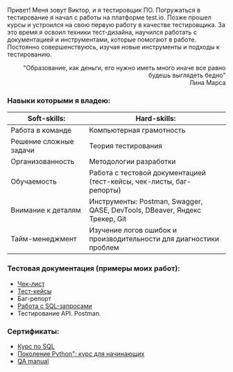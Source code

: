 Привет!
Меня зовут Виктор, и я тестировщик ПО. Погружаться в тестирование я начал с работы на платформе test.io. Позже прошел курсы и устроился на свою первую работу в качестве тестировщика. За это время я освоил техники тест-дизайна, научился работать с документацией и инструментами, которые помогают в работе. Постоянно совершенствуюсь, изучая новые инструменты и подходы к тестированию.

<div align="right">"Образование, как деньги, его нужно иметь много иначе все равно будешь выглядеть бедно" <br>
  Лина Марса</div>

### Навыки которыми я владею:
<table>
  <thead>
  <tr>
    <th>Soft-skills: </th>
    <th>Hard-skills:</th>
  </tr>
  </thead>
  <tbody>
  <tr>
    <td>Работа в команде </td>
    <td>Компьютерная грамотность</td>
  </tr>
    <tr>
    <td>Решение сложные задачи</td>
    <td>Теория тестирования</td>
  </tr>
    <tr>
    <td>Организованность</td>
    <td>Методологии разработки</td>
  </tr>
  <tr>
    <td>Обучаемость</td>
    <td>Работа с тестовой документацией (тест-кейсы, чек-листы, баг-репорты)</td>
  </tr>
  <tr>
    <td>Внимание к деталям</td>
    <td>Инструменты: Postman, Swagger, QASE, DevTools, DBeaver, Яндекс Трекер, Git</td>
  </tr>
  <tr>
    <td>Тайм-менеджмент</td>
    <td>Изучение логов ошибок и производительности для диагностики проблем</td>
  </tr>
  </tbody>
</table>

### Тестовая документация (примеры моих работ):
- <a href = "https://github.com/Asmoday87/Asmoday87/blob/main/checklist.md">Чек-лист</a>
- <a href="https://github.com/Asmoday87/Asmoday87/blob/main/test-case.md">Тест-кейсы</a>
- Баг-репорт
- <a href="https://github.com/Asmoday87/Asmoday87/blob/main/sql.md">Работа с SQL-запросами</a>
- Тестирование API. Postman.

### Сертификаты:
- <a href="https://github.com/Asmoday87/Asmoday87/blob/main/stepik-certificate-python.pdf](https://github.com/Asmoday87/Asmoday87/blob/main/certificate-SQL.pdf">Курс по SQL</a>
- <a href="https://github.com/Asmoday87/Asmoday87/blob/main/stepik-certificate-python.pdf">Поколение Python": курс для начинающих</a>
- <a href="https://github.com/Asmoday87/Asmoday87/blob/main/stepik-certificate-python.pdf](https://github.com/Asmoday87/Asmoday87/blob/main/QA-Manual.pdf">QA manual</a>
